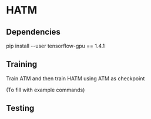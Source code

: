 # HATM

## Dependencies

pip install --user tensorflow-gpu == 1.4.1

## Training

Train ATM and then train HATM using ATM as checkpoint

(To fill with example commands)

## Testing
